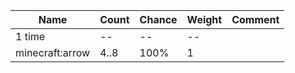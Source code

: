 | Name            | Count | Chance | Weight | Comment |
| --------------- | ----- | ------ | ------ | ------- |
| 1 time          |    -- |     -- |     -- |         |
| minecraft:arrow |  4..8 |   100% |      1 |         |